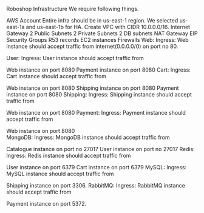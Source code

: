 Roboshop Infrastructure
We require following things.

AWS Account
Entire infra should be in us-east-1 region.
We selected us-east-1a and us-east-1b for HA.
Create VPC with CIDR 10.0.0.0/16.
Internet Gateway
2 Public Subnets
2 Private Subnets
2 DB subnets
NAT Gateway
EIP
Security Groups
R53 records
EC2 instances
Firewalls
Web:
Ingress: Web instance should accept traffic from internet(0.0.0.0/0) on port no 80.

User:
Ingress: User instance should accept traffic from

Web instance on port 8080
Payment instance on port 8080
Cart:
Ingress: Cart instance should accept traffic from

Web instance on port 8080
Shipping instance on port 8080
Payment instance on port 8080
Shipping:
Ingress: Shipping instance should accept traffic from

Web instance on port 8080
Payment:
Ingress: Payment instance should accept traffic from

Web instance on port 8080<br>
MongoDB:
Ingress: MongoDB instance should accept traffic from

Catalogue instance on port no 27017
User instance on port no 27017
Redis:
Ingress: Redis instance should accept traffic from

User instance on port 6379
Cart instance on port 6379
MySQL:
Ingress: MySQL instance should accept traffic from

Shipping instance on port 3306.
RabbitMQ:
Ingress: RabbitMQ instance should accept traffic from

Payment instance on port 5372.